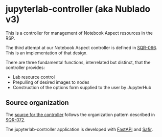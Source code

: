 # jupyterlab-controller (aka Nublado v3)

This is a controller for management of Notebook Aspect resources in the RSP.

The third attempt at our Notebook Aspect controller is defined in [SQR-066](https://sqr-066.lsst.io).
This is an implementation of that design.

There are three fundamental functions, interrelated but distinct, that the controller provides:

* Lab resource control
* Prepulling of desired images to nodes
* Construction of the options form supplied to the user by JupyterHub

## Source organization

The [source for the controller](https://github.com/lsst-sqre/jupyterlab-controller) follows the organization pattern described in [SQR-072](https://sqr-072.lsst.io).

The jupyterlab-controller application is developed with [FastAPI](https://fastapi.tiangolo.com) and [Safir](https://safir.lsst.io).
